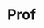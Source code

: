 ---
layout: person
given: Chris
family: Pickard
department: Department of Materials Science & Metallurgy
title: Prof
job_title: Sir Alan Cottrell Professor of Materials Science
crsid: cjp20
image: /assets/uploads/Pickard_Chris.jpg
webpage: https://www.msm.cam.ac.uk/people/pickard
biography: 'Chris studied Natural Sciences at Christ’s and went on to complete a PhD
  at the Cavendish Laboratory. He joined the University of St Andrews as Reader in
  2006, and University College London as Professor in 2009. In 2015 he returned to
  Cambridge as the Sir Alan Cottrell Professor of Materials Science and established
  the Materials Theory Group in the Department of Materials Science & Metallurgy.


  Chris develops theoretical and computational approaches to the study of materials
  at the atomic scale. Starting from quantum mechanics, he writes computer codes to
  explore the structure and properties of these materials. Applications range from
  the design of better battery cathodes, pharmaceutical compounds, and high temperature
  superconductors to the depths of giant planets and other exotic dense matter.'
---